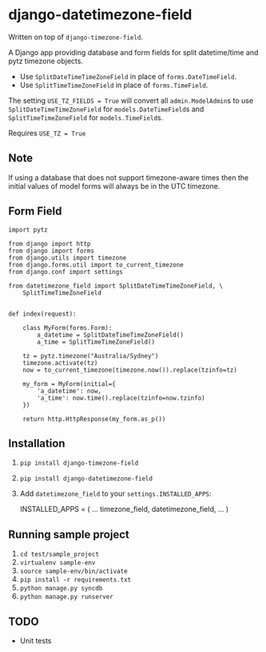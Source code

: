 # django-datetimezone-field

Written on top of `django-timezone-field`.

A Django app providing database and form fields for split datetime/time and pytz timezone objects.

* Use `SplitDateTimeTimeZoneField` in place of `forms.DateTimeField`.
* Use `SplitTimeTimeZoneField` in place of `forms.TimeField`.

The setting `USE_TZ_FIELDS = True` will convert all `admin.ModelAdmin`s to use 
`SplitDateTimeTimeZoneField` for `models.DateTimeField`s and `SplitTimeTimeZoneField` for `models.TimeField`s.

Requires `USE_TZ = True`

## Note

If using a database that does not support timezone-aware times then the initial values of model forms will always be in the UTC timezone.

## Form Field

    import pytz

    from django import http
    from django import forms
    from django.utils import timezone
    from django.forms.util import to_current_timezone
    from django.conf import settings

    from datetimezone_field import SplitDateTimeTimeZoneField, \
        SplitTimeTimeZoneField


    def index(request):
        
        class MyForm(forms.Form):
            a_datetime = SplitDateTimeTimeZoneField()
            a_time = SplitTimeTimeZoneField()

        tz = pytz.timezone("Australia/Sydney")
        timezone.activate(tz)
        now = to_current_timezone(timezone.now()).replace(tzinfo=tz)

        my_form = MyForm(initial={
            'a_datetime': now,
            'a_time': now.time().replace(tzinfo=now.tzinfo)
        })

        return http.HttpResponse(my_form.as_p())

## Installation

1. `pip install django-timezone-field`
2. `pip install django-datetimezone-field`
3. Add `datetimezone_field` to your `settings.INSTALLED_APPS`:

    INSTALLED_APPS = (
        ...
        timezone_field,
        datetimezone_field,
        ...
    )

## Running sample project

1. `cd test/sample_project`
2. `virtualenv sample-env`
3. `source sample-env/bin/activate`
4. `pip install -r requirements.txt`
5. `python manage.py syncdb`
6. `python manage.py runserver`

## TODO

* Unit tests

